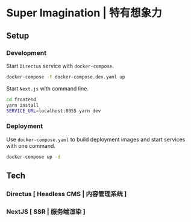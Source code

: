 # Super Imagination | 特有想象力

## Setup

### Development  

Start `Directus` service with `docker-compose`.

```bash
docker-compose -f docker-compose.dev.yaml up
```

Start `Next.js` with command line.

```bash
cd frontend
yarn install
SERVICE_URL=localhost:8055 yarn dev
```

### Deployment  

Use `docker-compose.yaml` to build deployment images and start services with one command.  

```bash
docker-compose up -d
```

## Tech  

### Directus [ Headless CMS | 内容管理系统 ]

### NextJS [ SSR | 服务端渲染 ]

